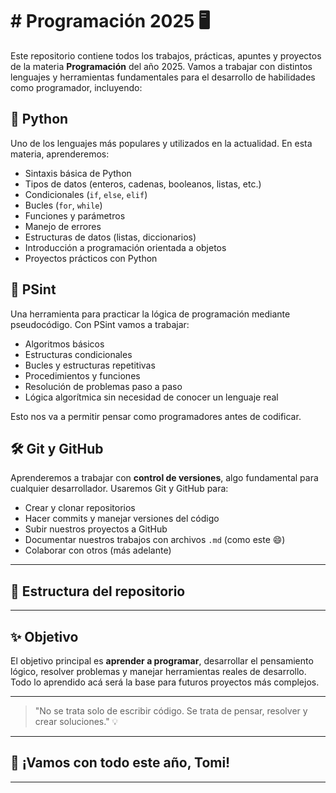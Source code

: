 # # Programación 2025 🖥️

Este repositorio contiene todos los trabajos, prácticas, apuntes y proyectos de la materia **Programación** del año 2025. Vamos a trabajar con distintos lenguajes y herramientas fundamentales para el desarrollo de habilidades como programador, incluyendo:

## 🐍 Python

Uno de los lenguajes más populares y utilizados en la actualidad. En esta materia, aprenderemos:

- Sintaxis básica de Python
- Tipos de datos (enteros, cadenas, booleanos, listas, etc.)
- Condicionales (`if`, `else`, `elif`)
- Bucles (`for`, `while`)
- Funciones y parámetros
- Manejo de errores
- Estructuras de datos (listas, diccionarios)
- Introducción a programación orientada a objetos
- Proyectos prácticos con Python

## 🔷 PSint

Una herramienta para practicar la lógica de programación mediante pseudocódigo. Con PSint vamos a trabajar:

- Algoritmos básicos
- Estructuras condicionales
- Bucles y estructuras repetitivas
- Procedimientos y funciones
- Resolución de problemas paso a paso
- Lógica algorítmica sin necesidad de conocer un lenguaje real

Esto nos va a permitir pensar como programadores antes de codificar.

## 🛠️ Git y GitHub

Aprenderemos a trabajar con **control de versiones**, algo fundamental para cualquier desarrollador. Usaremos Git y GitHub para:

- Crear y clonar repositorios
- Hacer commits y manejar versiones del código
- Subir nuestros proyectos a GitHub
- Documentar nuestros trabajos con archivos `.md` (como este 😄)
- Colaborar con otros (más adelante)

---

## 📂 Estructura del repositorio


---

## ✨ Objetivo

El objetivo principal es **aprender a programar**, desarrollar el pensamiento lógico, resolver problemas y manejar herramientas reales de desarrollo. Todo lo aprendido acá será la base para futuros proyectos más complejos.

---

> "No se trata solo de escribir código. Se trata de pensar, resolver y crear soluciones." 💡

---

## 🚀 ¡Vamos con todo este año, Tomi!

---

